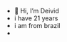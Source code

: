 - 👋 Hi, I’m Deivid
- i have 21 years
- i am from brazil
- 

<!---
Snook085/Snook085 is a ✨ special ✨ repository because its `README.md` (this file) appears on your GitHub profile.
You can click the Preview link to take a look at your changes.
--->
